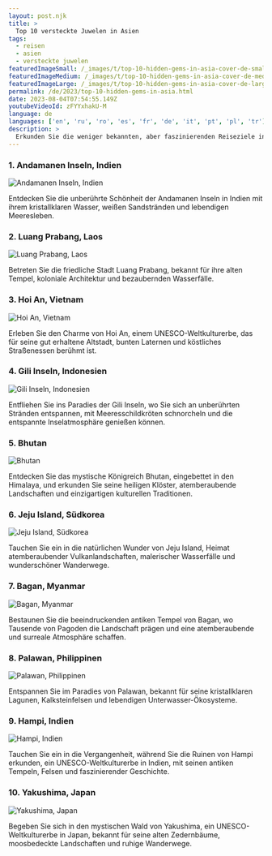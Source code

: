 ```yaml
---
layout: post.njk
title: >
  Top 10 versteckte Juwelen in Asien
tags:
  - reisen
  - asien
  - versteckte juwelen
featuredImageSmall: /_images/t/top-10-hidden-gems-in-asia-cover-de-small.webp
featuredImageMedium: /_images/t/top-10-hidden-gems-in-asia-cover-de-medium.webp
featuredImageLarge: /_images/t/top-10-hidden-gems-in-asia-cover-de-large.webp
permalink: /de/2023/top-10-hidden-gems-in-asia.html
date: 2023-08-04T07:54:55.149Z
youtubeVideoId: zFYYxhakU-M
language: de
languages: ['en', 'ru', 'ro', 'es', 'fr', 'de', 'it', 'pt', 'pl', 'tr']
description: >
  Erkunden Sie die weniger bekannten, aber faszinierenden Reiseziele in Asien, die oft von Touristen übersehen werden. Von abgelegenen Stränden bis hin zu mystischen Tempeln, diese Liste wird Sie auf ein Abenteuer abseits der ausgetretenen Pfade führen.
---
```


### 1. Andamanen Inseln, Indien

![Andamanen Inseln, Indien](/_images/9/9b684b1a6b16f236242f7da8e3893593-medium.webp)

Entdecken Sie die unberührte Schönheit der Andamanen Inseln in Indien mit ihrem kristallklaren Wasser, weißen Sandstränden und lebendigen Meeresleben.

### 2. Luang Prabang, Laos

![Luang Prabang, Laos](/_images/e/e656a58ba1d3ee8e51d73601aaae1d1b-medium.webp)

Betreten Sie die friedliche Stadt Luang Prabang, bekannt für ihre alten Tempel, koloniale Architektur und bezaubernden Wasserfälle.

### 3. Hoi An, Vietnam

![Hoi An, Vietnam](/_images/3/3863168cab5beb42a2dd97a1dd758928-medium.webp)

Erleben Sie den Charme von Hoi An, einem UNESCO-Weltkulturerbe, das für seine gut erhaltene Altstadt, bunten Laternen und köstliches Straßenessen berühmt ist.

### 4. Gili Inseln, Indonesien

![Gili Inseln, Indonesien](/_images/4/4123a51e5621331a177cdd71f638c7ba-medium.webp)

Entfliehen Sie ins Paradies der Gili Inseln, wo Sie sich an unberührten Stränden entspannen, mit Meeresschildkröten schnorcheln und die entspannte Inselatmosphäre genießen können.

### 5. Bhutan

![Bhutan](/_images/a/aeb9414c121afd276238ace735a5b828-medium.webp)

Entdecken Sie das mystische Königreich Bhutan, eingebettet in den Himalaya, und erkunden Sie seine heiligen Klöster, atemberaubende Landschaften und einzigartigen kulturellen Traditionen.

### 6. Jeju Island, Südkorea

![Jeju Island, Südkorea](/_images/3/3276655bc030eadb7ada725bdda3d376-medium.webp)

Tauchen Sie ein in die natürlichen Wunder von Jeju Island, Heimat atemberaubender Vulkanlandschaften, malerischer Wasserfälle und wunderschöner Wanderwege.

### 7. Bagan, Myanmar

![Bagan, Myanmar](/_images/3/30f95e7fd933da6705bdeb02d4ce57a1-medium.webp)

Bestaunen Sie die beeindruckenden antiken Tempel von Bagan, wo Tausende von Pagoden die Landschaft prägen und eine atemberaubende und surreale Atmosphäre schaffen.

### 8. Palawan, Philippinen

![Palawan, Philippinen](/_images/2/288c2f03b0bb0a23108c4c95458eb24b-medium.webp)

Entspannen Sie im Paradies von Palawan, bekannt für seine kristallklaren Lagunen, Kalksteinfelsen und lebendigen Unterwasser-Ökosysteme.

### 9. Hampi, Indien

![Hampi, Indien](/_images/4/4c079faa4326d7f28b2ee9818f1b9c5e-medium.webp)

Tauchen Sie ein in die Vergangenheit, während Sie die Ruinen von Hampi erkunden, ein UNESCO-Weltkulturerbe in Indien, mit seinen antiken Tempeln, Felsen und faszinierender Geschichte.

### 10. Yakushima, Japan

![Yakushima, Japan](/_images/a/afe6615f51545642e8b1865c6924c623-medium.webp)

Begeben Sie sich in den mystischen Wald von Yakushima, ein UNESCO-Weltkulturerbe in Japan, bekannt für seine alten Zedernbäume, moosbedeckte Landschaften und ruhige Wanderwege.

